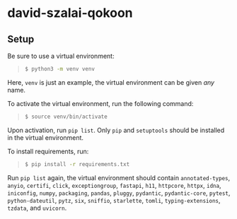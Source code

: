 # david-szalai-qokoon

## Setup

Be sure to use a virtual environment:
> ```sh
> $ python3 -m venv venv
> ```
Here, `venv` is just an example, the virtual environment can be given *any* name.

To activate the virtual environment, run the following command:
> ```sh
> $ source venv/bin/activate
> ```

Upon activation, run `pip list`. Only `pip` and `setuptools` should be installed in the virtual environment.

To install requirements, run:
> ```sh
> $ pip install -r requirements.txt
> ```

Run `pip list` again, the virtual environment should contain `annotated-types`, `anyio`, `certifi`, `click`, `exceptiongroup`, `fastapi`, `h11`, `httpcore`, `httpx`, `idna`, `iniconfig`, `numpy`, `packaging`, `pandas`, `pluggy`, `pydantic`, `pydantic-core`, `pytest`, `python-dateutil`, `pytz`, `six`, `sniffio`, `starlette`, `tomli`, `typing-extensions`, `tzdata`, and `uvicorn`.